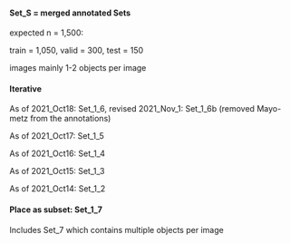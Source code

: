 #### Set_S = merged annotated Sets

expected n = 1,500:

train = 1,050, valid = 300, test  = 150

images mainly 1-2 objects per image


#### Iterative

As of 2021_Oct18:  Set_1_6, revised 2021_Nov_1: Set_1_6b (removed Mayo-metz from the annotations)

As of 2021_Oct17:  Set_1_5

As of 2021_Oct16:  Set_1_4

As of 2021_Oct15:  Set_1_3

As of 2021_Oct14:  Set_1_2


#### Place as subset: Set_1_7

Includes Set_7 which contains multiple objects per image

